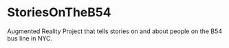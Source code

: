 # StoriesOnTheB54
Augmented Reality Project that tells stories on and about people on the B54 bus line in NYC.
